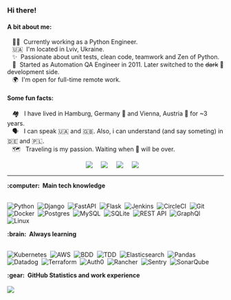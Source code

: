 ### Hi there!

#### A bit about me:

&nbsp;&nbsp;&nbsp;:technologist: &nbsp;Currently working as a Python Engineer. \
&nbsp;&nbsp;&nbsp;🇺🇦 &nbsp;I'm located in Lviv, Ukraine.\
&nbsp;&nbsp;&nbsp;✨ &nbsp;Passionate about unit tests, clean code, teamwork and Zen of Python.\
&nbsp;&nbsp;&nbsp;🔨 &nbsp;Started as Automation QA Engineer in 2011. Later switched to the <strike>dark</strike> 🐍 development side.\
&nbsp;&nbsp;&nbsp;🌍 &nbsp;I'm open for full-time remote work.

#### Some fun facts:
&nbsp;&nbsp;&nbsp;🏘️ &nbsp; I have lived in Hamburg, Germany 🥨 and Vienna, Austria 🎡 for ~3 years.\
&nbsp;&nbsp;&nbsp;🗣️ &nbsp; I can speak 🇺🇦 and 🇬🇧. Also, i can understand (and say someting) in 🇩🇪 and 🇵🇱.\
&nbsp;&nbsp;&nbsp;🗺️ &nbsp; Traveling is my passion. Waiting when 🦠 will be over. 

<p align="center">
  <a href="mailto:torba.o@gmail.com?subject=Hey,%20Oles%20Mikula"><img src="https://img.shields.io/badge/gmail-%23D14836.svg?&style=for-the-badge&logo=gmail&logoColor=white" /></a>&nbsp;&nbsp;&nbsp;&nbsp;
  <a href="https://t.me/nachtigall_0"><img src="https://img.shields.io/badge/telegram-%233B5998.svg?&style=for-the-badge&logo=telegram&logoColor=white" /></a>&nbsp;&nbsp;&nbsp;&nbsp;
  <a href="https://join.skype.com/invite/aCFBB5H5updn"><img src="https://img.shields.io/badge/skype-blue.svg?&style=for-the-badge&logo=skype&logoColor=white" /></a>&nbsp;&nbsp;&nbsp;&nbsp;
  <a href="https://www.linkedin.com/in/olesmikula/"><img src="https://img.shields.io/badge/linkedin-%230077B5.svg?&style=for-the-badge&logo=linkedin&logoColor=white" /></a>&nbsp;&nbsp;&nbsp;&nbsp;
  </a>
</p>

<hr/>

  <summary><b>:computer: &nbsp;Main tech knowledge</b></summary>
  <br/>

![Python](https://img.shields.io/badge/Python-3776AB.svg?&style=flat&logo=python&logoColor=white)&nbsp;
![Django](https://img.shields.io/badge/Django-0B4B33.svg?&style=flat&logo=django&logoColor=white)&nbsp;
![FastAPI](https://img.shields.io/badge/FastAPI-049485.svg?&style=flat&logo=fastapi&logoColor=white)&nbsp;
![Flask](https://img.shields.io/badge/Flask-D43694.svg?&style=flat&logo=flask&logoColor=white)&nbsp;
![Jenkins](https://img.shields.io/badge/Jenkins-212629.svg?&style=flat&logo=jenkins&logoColor=white)&nbsp;
![CircleCI](https://img.shields.io/badge/CircleCI-black.svg?&style=flat&logo=circleci&logoColor=white)&nbsp;
![Git](https://img.shields.io/badge/GIT-%23F05033.svg?&style=flat&logo=git&logoColor=white)&nbsp;
![Docker](https://img.shields.io/badge/Docker-2496ED.svg?&style=flat&logo=docker&logoColor=white)&nbsp;
![Postgres](https://img.shields.io/badge/Postgres-%23316192.svg?&style=flat&logo=postgresql&logoColor=white)&nbsp;
![MySQL](https://img.shields.io/badge/MySQL-4479A1.svg?&style=flat&logo=mysql&logoColor=white)&nbsp;
![SQLite](https://img.shields.io/badge/SQLITE-003B57.svg?&style=flat&logo=sqlite&logoColor=white)&nbsp;
![REST API](https://img.shields.io/badge/REST-02569B.svg?&style=flat&logo=rest&logoColor=white)&nbsp;
![GraphQl](https://img.shields.io/badge/GraphQL-E10098.svg?&style=flat&logo=graphql&logoColor=white)&nbsp;
![Linux](https://img.shields.io/badge/Linux-FCC624?style=flat&logo=linux&logoColor=black)&nbsp;


  <summary><b>:brain: &nbsp;Always learning</b></summary>
  <br/>
 
![Kubernetes](https://img.shields.io/badge/KUBERNETES-326CE5.svg?&style=flat&logo=kubernetes&logoColor=white)&nbsp;
![AWS](https://img.shields.io/badge/AWS-232F3E.svg?&style=flat&logo=amazon-aws&logoColor=white)&nbsp;
![BDD](https://img.shields.io/badge/BDD-4479A1.svg?&style=flat&logo=bdd&logoColor=white)&nbsp;
![TDD](https://img.shields.io/badge/TDD-4479A1.svg?&style=flat&logo=bdd&logoColor=white)&nbsp;
![Elasticsearch](https://img.shields.io/badge/Elastic-23BBB0.svg?&style=flat&logo=elastic&logoColor=white)&nbsp;
![Pandas](https://img.shields.io/badge/Pandas-130653.svg?&style=flat&logo=pandas&logoColor=white)&nbsp;
![Datadog](https://img.shields.io/badge/Datadog-622EA5.svg?&style=flat&logo=datadog&logoColor=white)&nbsp;
![Terraform](https://img.shields.io/badge/Terraform-5C39D0.svg?&style=flat&logo=terraform&logoColor=white)&nbsp;
![Auth0](https://img.shields.io/badge/Auth0-EB5524.svg?&style=flat&logo=auth0&logoColor=white)&nbsp;
![Rancher](https://img.shields.io/badge/Rancher-0675A8.svg?&style=flat&logo=rancher&logoColor=white)&nbsp;
![Sentry](https://img.shields.io/badge/Sentry-372C59.svg?&style=flat&logo=sentry&logoColor=white)&nbsp;
![SonarQube](https://img.shields.io/badge/SONARQUBE-4E9BCD.svg?&style=flat&logo=sonarqube&logoColor=white)&nbsp;


  <summary><b>:gear: &nbsp;GitHub Statistics and work experience</b></summary>
  <br/>
  <a href="https://profile.codersrank.io/user/olesmrbond/"><img src="https://img.shields.io/badge/codersrank-%230077B5.svg?&style=for-the-badge&logo=codersrank&logoColor=white" /></a>&nbsp;&nbsp;&nbsp;&nbsp;
  </a>
